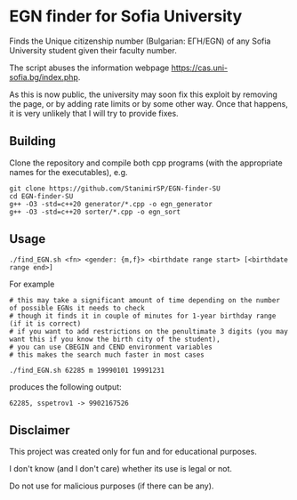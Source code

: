 # EGN finder for Sofia University

Finds the Unique citizenship number (Bulgarian: ЕГН/EGN) of any Sofia University student given their faculty number.

The script abuses the information webpage https://cas.uni-sofia.bg/index.php.

As this is now public, the university may soon fix this exploit by removing the page,
or by adding rate limits or by some other way. Once that happens, it is very unlikely
that I will try to provide fixes.

## Building
Clone the repository and compile both cpp programs (with the appropriate names for the executables), e.g.
```
git clone https://github.com/StanimirSP/EGN-finder-SU
cd EGN-finder-SU
g++ -O3 -std=c++20 generator/*.cpp -o egn_generator
g++ -O3 -std=c++20 sorter/*.cpp -o egn_sort
```

## Usage
```
./find_EGN.sh <fn> <gender: {m,f}> <birthdate range start> [<birthdate range end>]
```
For example
```
# this may take a significant amount of time depending on the number of possible EGNs it needs to check
# though it finds it in couple of minutes for 1-year birthday range (if it is correct)
# if you want to add restrictions on the penultimate 3 digits (you may want this if you know the birth city of the student),
# you can use CBEGIN and CEND environment variables
# this makes the search much faster in most cases

./find_EGN.sh 62285 m 19990101 19991231
```
produces the following output:

```
62285, sspetrov1 -> 9902167526
```


## Disclaimer
This project was created only for fun and for educational purposes.

I don't know (and I don't care) whether its use is legal or not.

Do not use for malicious purposes (if there can be any).
